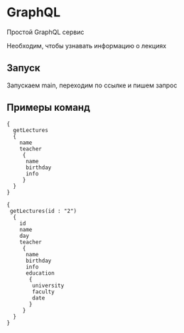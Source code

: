 # GraphQL
Простой GraphQL сервис

Необходим, чтобы узнавать информацию о лекциях

## Запуск
Запускаем main, переходим по ссылке и пишем запрос

## Примеры команд

  ```
  {
    getLectures
    {
      name
      teacher
       {
        name
        birthday
        info
       }
    }
  }
```

  ```
  {
   getLectures(id : "2")
    {
      id
      name
      day
      teacher
       {
        name
        birthday
        info
        education
         {
          university
          faculty
          date
         }
       }
    }
  }
```

